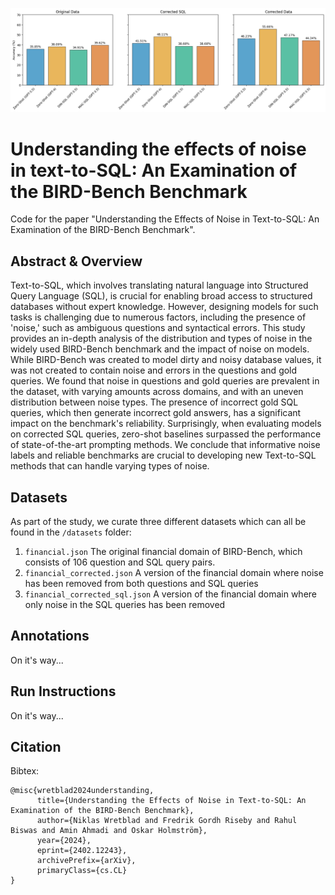 ![](figures/model_results.png?raw=true)

# Understanding the effects of noise in text-to-SQL: An Examination of the BIRD-Bench Benchmark
Code for the paper "Understanding the Effects of Noise in Text-to-SQL: An Examination of the BIRD-Bench Benchmark".

## Abstract & Overview

Text-to-SQL, which involves translating natural language into Structured Query Language (SQL), is crucial for enabling broad access to structured databases without  expert knowledge. However, designing models for such tasks is challenging due to numerous factors, including the presence of 'noise,' such as ambiguous questions and syntactical errors. This study provides an in-depth analysis of the distribution and types of noise in the widely used BIRD-Bench benchmark and the impact of noise on models. While BIRD-Bench was created to model dirty and noisy database values, it was not created to contain noise and errors in the questions and gold queries. We found that noise in questions and gold queries are prevalent in the dataset, with varying amounts across domains, and with an uneven distribution between noise types. The presence of incorrect gold SQL queries, which then generate incorrect gold answers, has a significant impact on the benchmark's reliability. Surprisingly, when evaluating models on corrected SQL queries, zero-shot baselines surpassed the performance of state-of-the-art prompting methods. We conclude that informative noise labels and reliable benchmarks are crucial to developing new Text-to-SQL methods that can handle varying types of noise.

## Datasets

As part of the study, we curate three different datasets which can all be found in the `/datasets` folder: 

1. `financial.json` The original financial domain of BIRD-Bench, which consists of 106 question and SQL query pairs. 
2. `financial_corrected.json` A version of the financial domain where noise has been removed from both questions and SQL queries
3. `financial_corrected_sql.json` A version of the financial domain where only noise in the SQL queries has been removed

## Annotations

On it's way... 

## Run Instructions

On it's way... 

## Citation

Bibtex:
```
@misc{wretblad2024understanding,
      title={Understanding the Effects of Noise in Text-to-SQL: An Examination of the BIRD-Bench Benchmark}, 
      author={Niklas Wretblad and Fredrik Gordh Riseby and Rahul Biswas and Amin Ahmadi and Oskar Holmström},
      year={2024},
      eprint={2402.12243},
      archivePrefix={arXiv},
      primaryClass={cs.CL}
}
```
